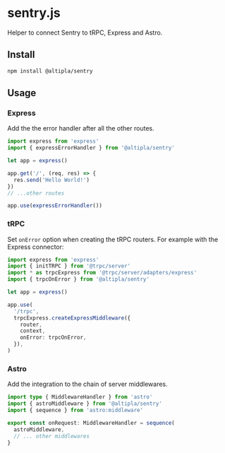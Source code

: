 # sentry.js

Helper to connect Sentry to tRPC, Express and Astro.

## Install

```sh
npm install @altipla/sentry
```

## Usage

### Express

Add the the error handler after all the other routes.

```ts
import express from 'express'
import { expressErrorHandler } from '@altipla/sentry'

let app = express()

app.get('/', (req, res) => {
  res.send('Hello World!')
})
// ...other routes

app.use(expressErrorHandler())
```

### tRPC

Set `onError` option when creating the tRPC routers. For example with the Express connector:

```ts
import express from 'express'
import { initTRPC } from '@trpc/server'
import * as trpcExpress from '@trpc/server/adapters/express'
import { trpcOnError } from '@altipla/sentry'

let app = express()

app.use(
  '/trpc',
  trpcExpress.createExpressMiddleware({
    router,
    context,
    onError: trpcOnError,
  }),
)
```

### Astro

Add the integration to the chain of server middlewares.

```ts
import type { MiddlewareHandler } from 'astro'
import { astroMiddleware } from '@altipla/sentry'
import { sequence } from 'astro:middleware'

export const onRequest: MiddlewareHandler = sequence(
  astroMiddleware,
  // ... other middlewares
}
```
